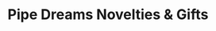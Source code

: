 ---
title: "Pipe Dreams Novelties & Gifts"
url: /east-stroudsburg/pipe-dreams-novelties-und-gifts/
shop: Tabak
---